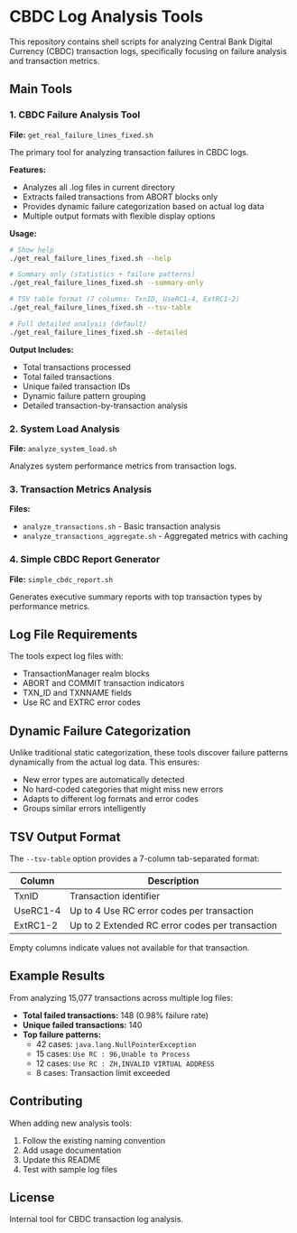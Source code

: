 # CBDC Log Analysis Tools

This repository contains shell scripts for analyzing Central Bank Digital Currency (CBDC) transaction logs, specifically focusing on failure analysis and transaction metrics.

## Main Tools

### 1. CBDC Failure Analysis Tool
**File:** `get_real_failure_lines_fixed.sh`

The primary tool for analyzing transaction failures in CBDC logs.

**Features:**
- Analyzes all .log files in current directory
- Extracts failed transactions from ABORT blocks only
- Provides dynamic failure categorization based on actual log data
- Multiple output formats with flexible display options

**Usage:**
```bash
# Show help
./get_real_failure_lines_fixed.sh --help

# Summary only (statistics + failure patterns)
./get_real_failure_lines_fixed.sh --summary-only

# TSV table format (7 columns: TxnID, UseRC1-4, ExtRC1-2)
./get_real_failure_lines_fixed.sh --tsv-table

# Full detailed analysis (default)
./get_real_failure_lines_fixed.sh --detailed
```

**Output Includes:**
- Total transactions processed
- Total failed transactions  
- Unique failed transaction IDs
- Dynamic failure pattern grouping
- Detailed transaction-by-transaction analysis

### 2. System Load Analysis
**File:** `analyze_system_load.sh`

Analyzes system performance metrics from transaction logs.

### 3. Transaction Metrics Analysis
**Files:** 
- `analyze_transactions.sh` - Basic transaction analysis
- `analyze_transactions_aggregate.sh` - Aggregated metrics with caching

### 4. Simple CBDC Report Generator  
**File:** `simple_cbdc_report.sh`

Generates executive summary reports with top transaction types by performance metrics.

## Log File Requirements

The tools expect log files with:
- TransactionManager realm blocks
- ABORT and COMMIT transaction indicators  
- TXN_ID and TXNNAME fields
- Use RC and EXTRC error codes

## Dynamic Failure Categorization

Unlike traditional static categorization, these tools discover failure patterns dynamically from the actual log data. This ensures:
- New error types are automatically detected
- No hard-coded categories that might miss new errors
- Adapts to different log formats and error codes
- Groups similar errors intelligently

## TSV Output Format

The `--tsv-table` option provides a 7-column tab-separated format:

| Column | Description |
|--------|-------------|
| TxnID | Transaction identifier |
| UseRC1-4 | Up to 4 Use RC error codes per transaction |
| ExtRC1-2 | Up to 2 Extended RC error codes per transaction |

Empty columns indicate values not available for that transaction.

## Example Results

From analyzing 15,077 transactions across multiple log files:
- **Total failed transactions:** 148 (0.98% failure rate)
- **Unique failed transactions:** 140
- **Top failure patterns:**
  - 42 cases: `java.lang.NullPointerException`
  - 15 cases: `Use RC : 96,Unable to Process`
  - 12 cases: `Use RC : ZH,INVALID VIRTUAL ADDRESS`
  - 8 cases: Transaction limit exceeded

## Contributing

When adding new analysis tools:
1. Follow the existing naming convention
2. Add usage documentation
3. Update this README
4. Test with sample log files

## License

Internal tool for CBDC transaction log analysis.